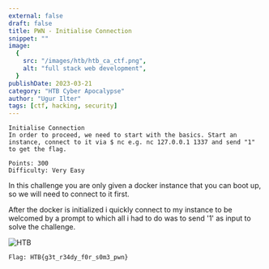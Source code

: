 ```yaml
---
external: false
draft: false
title: PWN - Initialise Connection
snippet: ""
image:
  {
    src: "/images/htb/htb_ca_ctf.png",
    alt: "full stack web development",
  }
publishDate: 2023-03-21
category: "HTB Cyber Apocalypse"
author: "Ugur Ilter"
tags: [ctf, hacking, security]
---
```


```
Initialise Connection
In order to proceed, we need to start with the basics. Start an instance, connect to it via $ nc e.g. nc 127.0.0.1 1337 and send "1" to get the flag.

Points: 300
Difficulty: Very Easy
```

In this challenge you are only given a docker instance that you can boot up, so we will need to connect to it first.


After the docker is initialized i quickly connect to my instance to be welcomed by a prompt to which all i had to do was to send '1' as input to solve the challenge.

![HTB](/images/htb/pwn/init_conn/flag.png)

```
Flag: HTB{g3t_r34dy_f0r_s0m3_pwn}
```